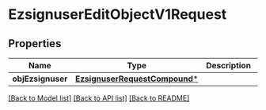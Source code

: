 # EzsignuserEditObjectV1Request

## Properties
Name | Type | Description | Notes
------------ | ------------- | ------------- | -------------
**objEzsignuser** | [**EzsignuserRequestCompound***](EzsignuserRequestCompound.md) |  | 

[[Back to Model list]](../README.md#documentation-for-models) [[Back to API list]](../README.md#documentation-for-api-endpoints) [[Back to README]](../README.md)


